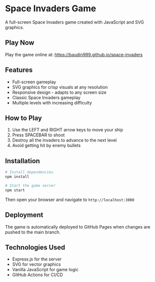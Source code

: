 # Space Invaders Game

A full-screen Space Invaders game created with JavaScript and SVG graphics.

## Play Now

Play the game online at: https://baudin999.github.io/space-invaders

## Features
- Full-screen gameplay
- SVG graphics for crisp visuals at any resolution
- Responsive design - adapts to any screen size
- Classic Space Invaders gameplay
- Multiple levels with increasing difficulty

## How to Play
1. Use the LEFT and RIGHT arrow keys to move your ship
2. Press SPACEBAR to shoot
3. Destroy all the invaders to advance to the next level
4. Avoid getting hit by enemy bullets

## Installation

```bash
# Install dependencies
npm install

# Start the game server
npm start
```

Then open your browser and navigate to `http://localhost:3000`

## Deployment

The game is automatically deployed to GitHub Pages when changes are pushed to the main branch.

## Technologies Used
- Express.js for the server
- SVG for vector graphics
- Vanilla JavaScript for game logic
- GitHub Actions for CI/CD